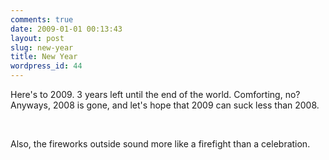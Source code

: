 ```yaml
---
comments: true
date: 2009-01-01 00:13:43
layout: post
slug: new-year
title: New Year
wordpress_id: 44
---
```


Here's to 2009. 3 years left until the end of the world. Comforting, no? Anyways, 2008 is gone, and let's hope that 2009 can suck less than 2008.




 




Also, the fireworks outside sound more like a firefight than a celebration.
